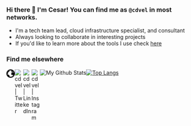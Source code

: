 ### Hi there 👋 I'm Cesar! You can find me as `@cdvel` in most networks.

- I'm a tech team lead, cloud infrastructure specialist, and consultant
- Always looking to collaborate in interesting projects
- If you'd like to learn more about the tools I use check [here][tech-radar]

### Find me elsewhere

[<img align="left" alt="cesar.velandia.co" width="22px" src="https://raw.githubusercontent.com/iconic/open-iconic/master/svg/globe.svg" />][website]
[<img align="left" alt="cdvel | Twitter" width="22px" src="https://cdn.jsdelivr.net/npm/simple-icons@v3/icons/twitter.svg" />][twitter]
[<img align="left" alt="cdvel | LinkedIn" width="22px" src="https://cdn.jsdelivr.net/npm/simple-icons@v3/icons/linkedin.svg" />][linkedin]
[<img align="left" alt="cdvel | Instagram" width="22px" src="https://cdn.jsdelivr.net/npm/simple-icons@v3/icons/instagram.svg" />][instagram]

<img align="left" alt="My Github Stats" src="https://github-readme-stats.vercel.app/api?username=cdvel&show_icons=true&hide_border=true" />

[![Top Langs](https://github-readme-stats.vercel.app/api/top-langs/?username=cdvel&layout=compact)](https://github.com/anuraghazra/github-readme-stats)

[tech-radar]: https://cdvel.github.io/tech-radar
[website]: https://cesar.velandia.co
[twitter]: https://twitter.com/cdvel
[instagram]: https://instagram.com/cdvel
[linkedin]: https://linkedin.com/in/cdvelandia
